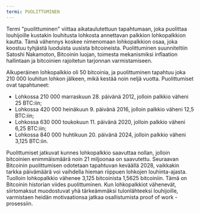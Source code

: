 ```yaml
---
termi: PUOLITTUMINEN
---
```


Termi "puolittuminen" viittaa aikataulutettuun tapahtumaan, joka puolittaa louhijoille kustakin louhitusta lohkosta annettavan palkkion lohkopalkkion kautta. Tämä vähennys koskee nimenomaan lohkopalkkion osaa, joka koostuu tyhjästä luoduista uusista bitcoineista. Puolittuminen suunniteltiin Satoshi Nakamoton, Bitcoinin luojan, toimesta mekanismiksi inflaation hallintaan ja bitcoinien rajoitetun tarjonnan varmistamiseen.

Alkuperäinen lohkopalkkio oli 50 bitcoinia, ja puolittuminen tapahtuu joka 210 000 louhitun lohkon jälkeen, mikä kestää noin neljä vuotta. Puolittumiset ovat tapahtuneet:
* Lohkossa 210 000 marraskuun 28. päivänä 2012, jolloin palkkio väheni 25 BTC:iin;
* Lohkossa 420 000 heinäkuun 9. päivänä 2016, jolloin palkkio väheni 12,5 BTC:iin;
* Lohkossa 630 000 toukokuun 11. päivänä 2020, jolloin palkkio väheni 6,25 BTC:iin;
* Lohkossa 840 000 huhtikuun 20. päivänä 2024, jolloin palkkio väheni 3,125 BTC:iin.

Puolittumiset jatkuvat kunnes lohkopalkkio saavuttaa nollan, jolloin bitcoinien enimmäismäärä noin 21 miljoonaa on saavutettu. Seuraavan Bitcoinin puolittumisen odotetaan tapahtuvan keväällä 2028, vaikkakin tarkka päivämäärä voi vaihdella hieman riippuen lohkojen louhinta-ajasta. Tuolloin lohkopalkkio vähenee 3,125 bitcoinista 1,5625 bitcoiniin. Tämä on Bitcoinin historian viides puolittuminen. Kun lohkopalkkiot vähenevät, siirtomaksut muodostuvat yhä tärkeämmäksi tulonlähteeksi louhijoille, varmistaen heidän motivaationsa jatkaa osallistumista proof of work -prosessiin.